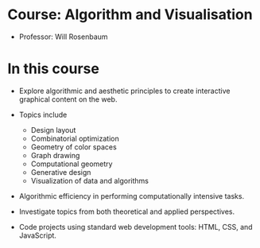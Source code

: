 # Course: Algorithm and Visualisation

- Professor: Will Rosenbaum

# In this course
 - Explore algorithmic and aesthetic principles to create interactive graphical content on the web.
 
 - Topics include 
   - Design layout
   - Combinatorial optimization
   - Geometry of color spaces
   - Graph drawing
   - Computational geometry
   - Generative design
   - Visualization of data and algorithms 

 - Algorithmic efficiency in performing computationally intensive tasks. 
 - Investigate topics from both theoretical and applied perspectives. 
 - Code projects using standard web development tools: HTML, CSS, and JavaScript.
